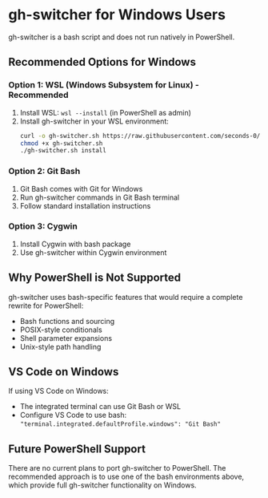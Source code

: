 # gh-switcher for Windows Users

gh-switcher is a bash script and does not run natively in PowerShell.

## Recommended Options for Windows

### Option 1: WSL (Windows Subsystem for Linux) - Recommended
1. Install WSL: `wsl --install` (in PowerShell as admin)
2. Install gh-switcher in your WSL environment:
   ```bash
   curl -o gh-switcher.sh https://raw.githubusercontent.com/seconds-0/gh-switcher/main/gh-switcher.sh
   chmod +x gh-switcher.sh
   ./gh-switcher.sh install
   ```

### Option 2: Git Bash
1. Git Bash comes with Git for Windows
2. Run gh-switcher commands in Git Bash terminal
3. Follow standard installation instructions

### Option 3: Cygwin
1. Install Cygwin with bash package
2. Use gh-switcher within Cygwin environment

## Why PowerShell is Not Supported

gh-switcher uses bash-specific features that would require a complete rewrite for PowerShell:
- Bash functions and sourcing
- POSIX-style conditionals
- Shell parameter expansions
- Unix-style path handling

## VS Code on Windows

If using VS Code on Windows:
- The integrated terminal can use Git Bash or WSL
- Configure VS Code to use bash: `"terminal.integrated.defaultProfile.windows": "Git Bash"`

## Future PowerShell Support

There are no current plans to port gh-switcher to PowerShell. The recommended approach is to use one of the bash environments above, which provide full gh-switcher functionality on Windows.